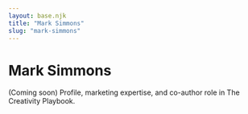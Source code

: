 ```yaml
---
layout: base.njk
title: "Mark Simmons"
slug: "mark-simmons"
---
```


# Mark Simmons

(Coming soon) Profile, marketing expertise, and co-author role in The Creativity Playbook. 